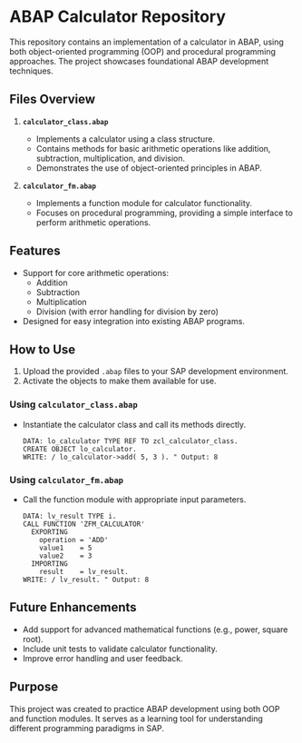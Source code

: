 # ABAP Calculator Repository

This repository contains an implementation of a calculator in ABAP, using both object-oriented programming (OOP) and procedural programming approaches. The project showcases foundational ABAP development techniques.

## Files Overview

1. **`calculator_class.abap`**  
   - Implements a calculator using a class structure.  
   - Contains methods for basic arithmetic operations like addition, subtraction, multiplication, and division.  
   - Demonstrates the use of object-oriented principles in ABAP.

2. **`calculator_fm.abap`**  
   - Implements a function module for calculator functionality.  
   - Focuses on procedural programming, providing a simple interface to perform arithmetic operations.

## Features

- Support for core arithmetic operations:
  - Addition
  - Subtraction
  - Multiplication
  - Division (with error handling for division by zero)
- Designed for easy integration into existing ABAP programs.

## How to Use

1. Upload the provided `.abap` files to your SAP development environment.  
2. Activate the objects to make them available for use.  

### Using `calculator_class.abap`
- Instantiate the calculator class and call its methods directly.  
  ```abap
  DATA: lo_calculator TYPE REF TO zcl_calculator_class.
  CREATE OBJECT lo_calculator.
  WRITE: / lo_calculator->add( 5, 3 ). " Output: 8
  ```

### Using `calculator_fm.abap`
- Call the function module with appropriate input parameters.  
  ```abap
  DATA: lv_result TYPE i.
  CALL FUNCTION 'ZFM_CALCULATOR'
    EXPORTING
      operation = 'ADD'
      value1    = 5
      value2    = 3
    IMPORTING
      result    = lv_result.
  WRITE: / lv_result. " Output: 8
  ```

## Future Enhancements

- Add support for advanced mathematical functions (e.g., power, square root).
- Include unit tests to validate calculator functionality.
- Improve error handling and user feedback.

## Purpose

This project was created to practice ABAP development using both OOP and function modules. It serves as a learning tool for understanding different programming paradigms in SAP.
